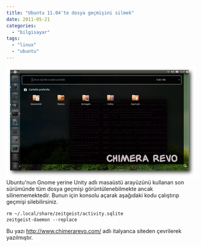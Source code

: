 ```yaml
---
title: "Ubuntu 11.04'te dosya geçmişini silmek"
date: 2011-05-21
categories: 
  - "bilgisayar"
tags: 
  - "linux"
  - "ubuntu"
---
```


[![](/images/cronologia-file-e-cartelle-unity.png "cronologia-file-e-cartelle-unity")](http://suatatan.wordpress.com/wp-content/uploads/2011/05/cronologia-file-e-cartelle-unity.png) Ubuntu'nun Gnome yerine Unity adlı masaüstü arayüzünü kullanan son sürümünde tüm dosya geçmişi görüntülenebilmekte ancak silinememektedir. Bunun için konsolu açarak aşağıdaki kodu çalıştırıp geçmişi silebilirsiniz.

```
rm ~/.local/share/zeitgeist/activity.sqlite
zeitgeist-daemon --replace
```

Bu yazı http://www.chimerarevo.com/ adlı italyanca siteden çevrilerek yazılmıştır.
